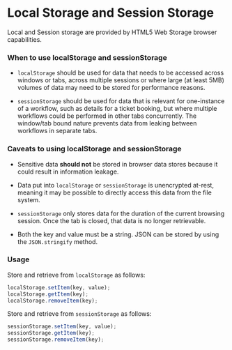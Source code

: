 # Local Storage and Session Storage

Local and Session storage are provided by HTML5 Web Storage browser capabilities.

### When to use localStorage and sessionStorage

* `localStorage` should be used for data that needs to be accessed across windows or tabs, across multiple sessions or where large (at least 5MB) volumes of data may need to be stored for performance reasons.

* `sessionStorage` should be used for data that is relevant for one-instance of a workflow, such as details for a ticket booking, but where multiple workflows could be performed in other tabs concurrently. The window/tab bound nature prevents data from leaking between workflows in separate tabs.

### Caveats to using localStorage and sessionStorage

* Sensitive data __should not__ be stored in browser data stores because it could result in information leakage. 

* Data put into `localStorage` or `sessionStorage` is unencrypted at-rest, meaning it may be possible to directly access this data from the file system.

* `sessionStorage` only stores data for the duration of the current browsing session. Once the tab is closed, that data is no longer retrievable.

* Both the key and value must be a string. JSON can be stored by using the `JSON.stringify` method.

### Usage

Store and retrieve from `localStorage` as follows:

```javascript
localStorage.setItem(key, value);
localStorage.getItem(key);
localStorage.removeItem(key);
```

Store and retrieve from `sessionStorage` as follows:

```javascript
sessionStorage.setItem(key, value);
sessionStorage.getItem(key);
sessionStorage.removeItem(key);
```
